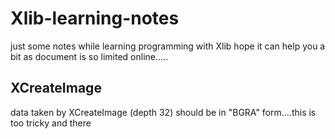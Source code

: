 # Xlib-learning-notes

just some notes while learning programming with Xlib
hope it can help you a bit as document is so limited online.....

## XCreateImage

data taken by XCreateImage (depth 32) should be in "BGRA" form....this is too tricky and there 
